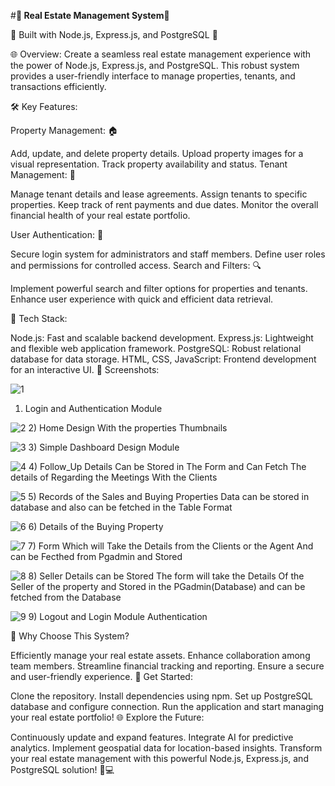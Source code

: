 #__🏡 Real Estate Management System🏡__

🚀 Built with Node.js, Express.js, and PostgreSQL 🚀

🌐 Overview:
Create a seamless real estate management experience with the power of Node.js, Express.js, and PostgreSQL. This robust system provides a user-friendly interface to manage properties, tenants, and transactions efficiently.

🛠️ Key Features:

Property Management: 🏠

Add, update, and delete property details.
Upload property images for a visual representation.
Track property availability and status.
Tenant Management: 👫

Manage tenant details and lease agreements.
Assign tenants to specific properties.
Keep track of rent payments and due dates.
Monitor the overall financial health of your real estate portfolio.

User Authentication: 🔐

Secure login system for administrators and staff members.
Define user roles and permissions for controlled access.
Search and Filters: 🔍

Implement powerful search and filter options for properties and tenants.
Enhance user experience with quick and efficient data retrieval.

🔧 Tech Stack:

Node.js: Fast and scalable backend development.
Express.js: Lightweight and flexible web application framework.
PostgreSQL: Robust relational database for data storage.
HTML, CSS, JavaScript: Frontend development for an interactive UI.
📸 Screenshots:

![1](https://github.com/imrohitsampannavar45/Real_Estate-Management-System-Using-Nodejs-ExpressJs-PostgreSQL-/assets/88710389/1c268de2-1c9e-4352-bdee-72dabe76d982)
1) Login and Authentication Module

![2](https://github.com/imrohitsampannavar45/Real_Estate-Management-System-Using-Nodejs-ExpressJs-PostgreSQL-/assets/88710389/1aaa2899-c8a9-4a60-b669-dfbc03aa93c8)
2) Home Design With the properties Thumbnails 

![3](https://github.com/imrohitsampannavar45/Real_Estate-Management-System-Using-Nodejs-ExpressJs-PostgreSQL-/assets/88710389/5b8853ef-66eb-4f62-b056-a69d3c7a03d4)
3) Simple Dashboard Design Module 

![4](https://github.com/imrohitsampannavar45/Real_Estate-Management-System-Using-Nodejs-ExpressJs-PostgreSQL-/assets/88710389/607decaa-a507-47db-8f9c-f7cf1bc9c79b)
 4) Follow_Up Details Can be Stored in The Form and Can Fetch The details of Regarding the Meetings With the Clients 

 ![5](https://github.com/imrohitsampannavar45/Real_Estate-Management-System-Using-Nodejs-ExpressJs-PostgreSQL-/assets/88710389/20b566b2-001f-422b-83d4-9b1bec907e51)
5) Records of the Sales and Buying Properties Data can be stored in database and also can be fetched in the Table Format 

![6](https://github.com/imrohitsampannavar45/Real_Estate-Management-System-Using-Nodejs-ExpressJs-PostgreSQL-/assets/88710389/bf15bf99-0434-4468-97ff-7e5a95c4c682)
6) Details of the Buying Property

![7](https://github.com/imrohitsampannavar45/Real_Estate-Management-System-Using-Nodejs-ExpressJs-PostgreSQL-/assets/88710389/b69137bb-7358-4258-8e4e-f34faedddd36)
7) Form Which will Take the Details from the Clients or the Agent And can be Fecthed from Pgadmin and Stored 

![8](https://github.com/imrohitsampannavar45/Real_Estate-Management-System-Using-Nodejs-ExpressJs-PostgreSQL-/assets/88710389/595e9b67-9ab6-4e6b-b408-d4d55ced17cf)
8) Seller Details can be Stored The form will take the Details Of the Seller of the property and Stored in the PGadmin(Database)  and can be fetched from the Database 

![9](https://github.com/imrohitsampannavar45/Real_Estate-Management-System-Using-Nodejs-ExpressJs-PostgreSQL-/assets/88710389/86879bd4-c559-4ce2-94b2-7377d87015af)
9) Logout and Login Module Authentication 


🌟 Why Choose This System?

Efficiently manage your real estate assets.
Enhance collaboration among team members.
Streamline financial tracking and reporting.
Ensure a secure and user-friendly experience.
🚀 Get Started:

Clone the repository.
Install dependencies using npm.
Set up PostgreSQL database and configure connection.
Run the application and start managing your real estate portfolio!
🌐 Explore the Future:

Continuously update and expand features.
Integrate AI for predictive analytics.
Implement geospatial data for location-based insights.
Transform your real estate management with this powerful Node.js, Express.js, and PostgreSQL solution! 🏡💻
